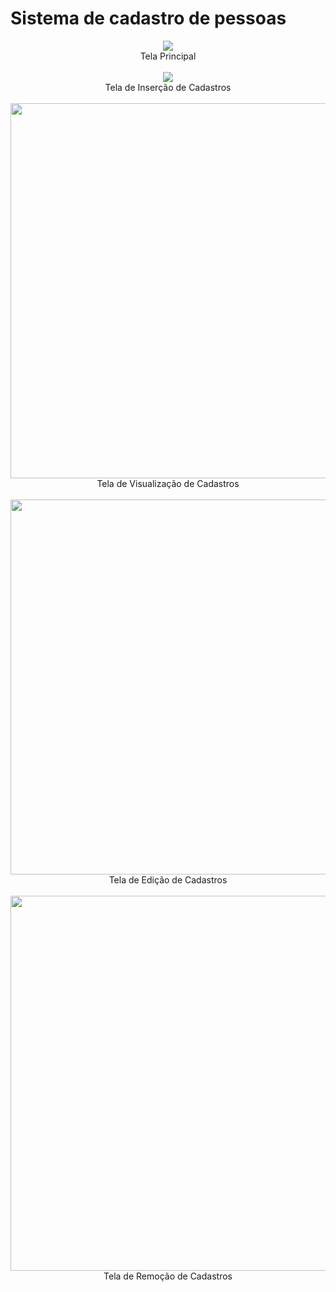 # Sistema de cadastro de pessoas

<div align="center">
  <img src="https://user-images.githubusercontent.com/38301852/209893814-1b75cd99-8df6-49b7-a5d0-3da0caf3404a.png"/>
  <br><span style-font = "font-size: xx-small"> Tela Principal</span>
</div>

<br>
<div align="center">
  <img src="https://user-images.githubusercontent.com/38301852/209893935-46b13977-d7de-4f85-a94a-c2eed29bee21.png"/>
  <br><span style-font = "font-size: xx-small"> Tela de Inserção de Cadastros</span>
</div>

<br>
<div align="center">
  <img src="https://user-images.githubusercontent.com/38301852/209893942-3e5ef871-be95-4d31-8158-af09043ea3eb.png" width="600"/>
  <br><span style-font = "font-size: xx-small"> Tela de Visualização de Cadastros</span>
</div>

<br>
<div align="center">
  <img src="https://user-images.githubusercontent.com/38301852/209893947-bbb75042-3a47-4874-acc3-4b964677c980.png" width="600"/>
  <br><span style-font = "font-size: xx-small"> Tela de Edição de Cadastros</span>
</div>

<br>
<div align="center">
  <img src="https://user-images.githubusercontent.com/38301852/209893955-4a569b70-de1d-448d-a2c0-168b3c99e4bd.png" width="600"/>
  <br><span style-font = "font-size: xx-small"> Tela de Remoção de Cadastros</span>
</div>
